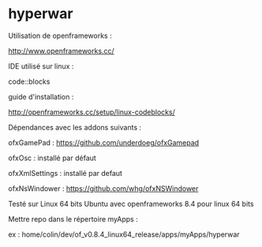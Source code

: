 hyperwar
========

Utilisation de openframeworks :

http://www.openframeworks.cc/


IDE utilisé sur linux : 

code::blocks


guide d'installation :

http://openframeworks.cc/setup/linux-codeblocks/


Dépendances avec les addons suivants :

ofxGamePad : https://github.com/underdoeg/ofxGamepad

ofxOsc : installé par défaut

ofxXmlSettings : installé par defaut

ofxNsWindower : https://github.com/whg/ofxNSWindower



Testé sur Linux 64 bits Ubuntu avec openframeworks 8.4 pour linux 64 bits

Mettre repo dans le répertoire myApps :

ex : home/colin/dev/of_v0.8.4_linux64_release/apps/myApps/hyperwar


